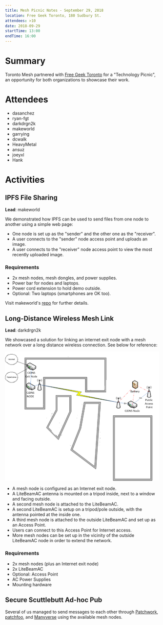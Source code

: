 ```yaml
---
title: Mesh Picnic Notes - September 29, 2018
location: Free Geek Toronto, 180 Sudbury St.
attendees: >10
date: 2018-09-29
startTime: 13:00
endTime: 16:00
---
```


# Summary

Toronto Mesh partnered with [Free Geek Toronto](https://www.freegeektoronto.org/) for a "Technology Picnic", an opportunity for both organizations to showcase their work.

# Attendees

- dasanchez
- ryan-fgt
- darkdrgn2k
- makeworld
- garrying
- dcwalk
- HeavyMetal
- ansuz
- joeyxl
- Hank

# Activities

## IPFS File Sharing

**Lead**: makeworld

We demonstrated how IPFS can be used to send files from one node to another using a simple web page:

- One node is set up as the "sender" and the other one as the "receiver".
- A user connects to the "sender" node access point and uploads an image.
- A user connects to the "receiver" node access point to view the most recently uploaded image.

### Requirements

- 2x mesh nodes, mesh dongles, and power supplies.
- Power bar for nodes and laptops.
- Power cord extension to hold demo outside.
- Optional: Two laptops (smartphones are OK too).

Visit makeworld's [repo](https://github.com/makeworld-the-better-one/ipfs-demo) for further details.

## Long-Distance Wireless Mesh Link

**Lead**: darkdrgn2k

We showcased a solution for linking an internet exit node with a mesh network over a long distance wireless connection. See below for reference:

![Long range wireless link diagram](/images/20180929_mesh-picnic-wireless-link.png)

- A mesh node is configured as an Internet exit node.
- A LiteBeamAC antenna is mounted on a tripod inside, next to a window and facing outside.
- A second mesh node is attached to the LiteBeamAC.
- A second LiteBeamAC is setup on a tripod/pole outside, with the antenna pointed at the inside one.
- A third mesh node is attached to the outside LiteBeamAC and set up as an Access Point.
- Users can connect to this Access Point for Internet access.
- More mesh nodes can be set up in the vicinity of the outside LiteBeamAC node in order to extend the network.

### Requirements

- 2x mesh nodes (plus an Internet exit node)
- 2x LiteBeamAC
- Optional: Access Point
- AC Power Supplies
- Mounting hardware

## Secure Scuttlebutt Ad-hoc Pub

Several of us managed to send messages to each other through [Patchwork](https://github.com/ssbc/patchwork), [patchfoo](https://github.com/ssbc/patchfoo), and [Manyverse](https://www.manyver.se/) using the available mesh nodes.
